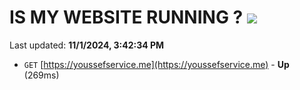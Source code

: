 # IS MY WEBSITE RUNNING ? [![](https://img.shields.io/static/v1?label=Sponsor&message=%E2%9D%A4&logo=GitHub&color=%23fe8e86)](https://github.com/sponsors/Youssef-Lehmam)

Last updated: **11/1/2024, 3:42:34 PM**

- `GET` [https://youssefservice.me](https://youssefservice.me) - **Up** (269ms)
